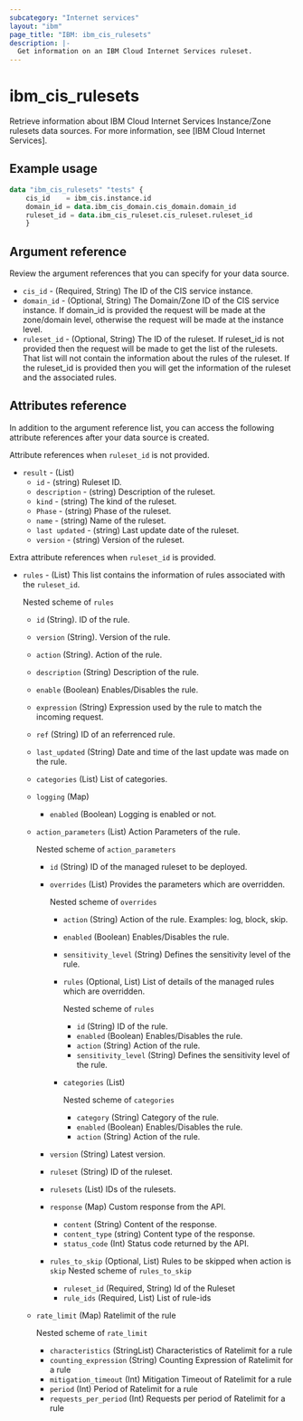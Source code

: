 ```yaml
---
subcategory: "Internet services"
layout: "ibm"
page_title: "IBM: ibm_cis_rulesets"
description: |-
  Get information on an IBM Cloud Internet Services ruleset.
---
```


# ibm_cis_rulesets

Retrieve information about IBM Cloud Internet Services Instance/Zone rulesets data sources. For more information, see [IBM Cloud Internet Services].

## Example usage

```terraform
data "ibm_cis_rulesets" "tests" {
    cis_id    = ibm_cis.instance.id
    domain_id = data.ibm_cis_domain.cis_domain.domain_id
    ruleset_id = data.ibm_cis_ruleset.cis_ruleset.ruleset_id
    }
```

## Argument reference
Review the argument references that you can specify for your data source.

- `cis_id` - (Required, String) The ID of the CIS service instance.
- `domain_id` - (Optional, String) The Domain/Zone ID of the CIS service instance. If domain_id is provided the request will be made at the zone/domain level, otherwise the request will be made at the instance level.  
- `ruleset_id` - (Optional, String) The ID of the ruleset. If ruleset_id is not provided then the request will be made to get the list of the rulesets. That list will not contain the information about the rules of the ruleset. If the ruleset_id is provided then you will get the information of the ruleset and the associated rules.

## Attributes reference 

In addition to the argument reference list, you can access the following attribute references after your data source is created.

Attribute references when `ruleset_id` is not provided.

- `result` - (List)
    - `id` - (string) Ruleset ID.
    - `description` - (string) Description of the ruleset.
    - `kind` - (string) The kind of the ruleset.
    - `Phase` - (string) Phase of the ruleset.
    - `name` - (string) Name of the ruleset.
    - `last updated` - (string) Last update date of the ruleset.
    - `version` - (string) Version of the ruleset.

Extra attribute references when `ruleset_id` is provided. 

- `rules` - (List) This list contains the information of rules associated with the `ruleset_id`.
  
  Nested scheme of `rules`
    - `id` (String). ID of the rule.
    - `version` (String). Version of the rule.
    - `action` (String). Action of the rule.
    - `description` (String) Description of the rule.
    - `enable` (Boolean) Enables/Disables the rule.
    - `expression` (String) Expression used by the rule to match the incoming request.
    - `ref` (String) ID of an referrenced rule.
    - `last_updated` (String) Date and time of the last update was made on the rule.
    - `categories` (List) List of categories.
    - `logging` (Map) 
      - `enabled` (Boolean) Logging is enabled or not.
    - `action_parameters` (List) Action Parameters of the rule.
    
      Nested scheme of `action_parameters`
      - `id` (String) ID of the managed ruleset to be deployed.
      - `overrides` (List) Provides the parameters which are overridden.

        Nested scheme of `overrides`
        - `action` (String) Action of the rule. Examples: log, block, skip.
        - `enabled` (Boolean) Enables/Disables the rule.
        - `sensitivity_level` (String) Defines the sensitivity level of the rule.
        - `rules` (Optional, List) List of details of the managed rules which are overridden.

          Nested scheme of `rules`
          - `id` (String) ID of the rule.
          - `enabled` (Boolean) Enables/Disables the rule.
          - `action` (String) Action of the rule.
          - `sensitivity_level` (String) Defines the sensitivity level of the rule.
        - `categories` (List)
          
          Nested scheme of `categories`
          - `category` (String) Category of the rule.
          - `enabled` (Boolean) Enables/Disables the rule.
          - `action` (String) Action of the rule.
      - `version` (String) Latest version.
      - `ruleset` (String) ID of the ruleset.
      - `rulesets` (List) IDs of the rulesets.
      - `response` (Map) Custom response from the API.
        - `content` (String) Content of the response.
        - `content_type` (string) Content type of the response.
        - `status_code` (Int) Status code returned by the API.
      - `rules_to_skip` (Optional, List) Rules to be skipped when action is `skip`
        Nested scheme of `rules_to_skip`
        - `ruleset_id` (Required, String) Id of the Ruleset
        - `rule_ids` (Required, List) List of rule-ids

    - `rate_limit` (Map) Ratelimit of the rule
      
      Nested scheme of `rate_limit`
      - `characteristics` (StringList) Characteristics of Ratelimit for a rule
      - `counting_expression` (String) Counting Expression of Ratelimit for a rule
      - `mitigation_timeout` (Int) Mitigation Timeout of Ratelimit for a rule
      - `period` (Int) Period of Ratelimit for a rule
      - `requests_per_period` (Int) Requests per period of Ratelimit for a rule
